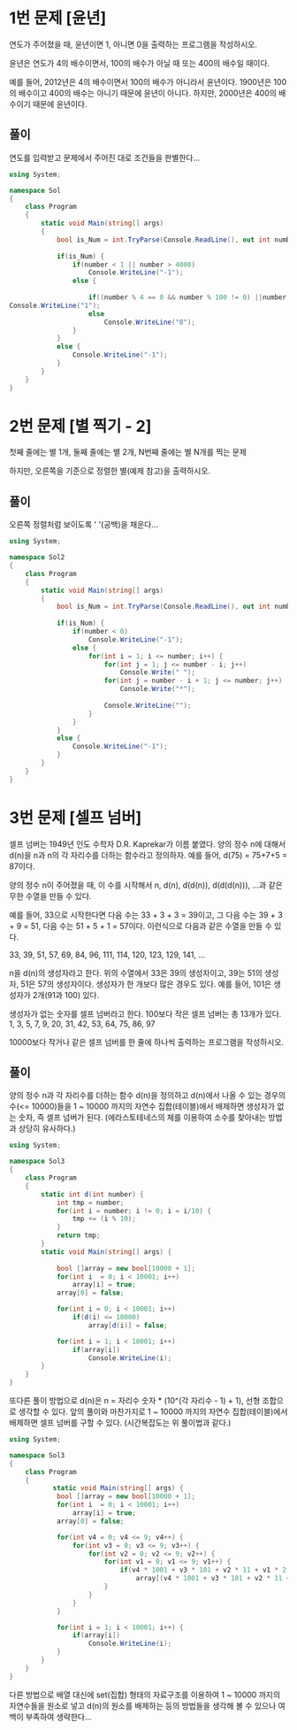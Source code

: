 # 1번 문제 [윤년]
연도가 주어졌을 때, 윤년이면 1, 아니면 0을 출력하는 프로그램을 작성하시오.

윤년은 연도가 4의 배수이면서, 100의 배수가 아닐 때 또는 400의 배수일 때이다.

예를 들어, 2012년은 4의 배수이면서 100의 배수가 아니라서 윤년이다. 1900년은 100의 배수이고 400의 배수는 아니기 때문에 윤년이 아니다. 하지만, 2000년은 400의 배수이기 때문에 윤년이다.


## 풀이
연도를 입력받고 문제에서 주어진 대로 조건들을 판별한다...
```csharp
using System;

namespace Sol
{
    class Program
    {
        static void Main(string[] args)
        {
            bool is_Num = int.TryParse(Console.ReadLine(), out int number);
            
            if(is_Num) {
                if(number < 1 || number > 4000)
                    Console.WriteLine("-1");
                else {
                    
                    if((number % 4 == 0 && number % 100 != 0) ||number % 400 == 0)
Console.WriteLine("1");
                    else
                        Console.WriteLine("0");
                }
            }
            else {
                Console.WriteLine("-1");
            }
        }
    }
}

```
# 2번 문제 [별 찍기 - 2]
첫째 줄에는 별 1개, 둘째 줄에는 별 2개, N번째 줄에는 별 N개를 찍는 문제

하지만, 오른쪽을 기준으로 정렬한 별(예제 참고)을 출력하시오.


## 풀이
오른쪽 정렬처럼 보이도록 ' '(공백)을 채운다...
```csharp
using System;

namespace Sol2
{
    class Program
    {
        static void Main(string[] args)
        {
            bool is_Num = int.TryParse(Console.ReadLine(), out int number);
            
            if(is_Num) {
                if(number < 0)
                    Console.WriteLine("-1");
                else {
                    for(int i = 1; i <= number; i++) {
                        for(int j = 1; j <= number - i; j++)
                            Console.Write(" ");
                        for(int j = number - i + 1; j <= number; j++)
                            Console.Write("*");
                        
                        Console.WriteLine("");
                    }
                }
            }
            else {
                Console.WriteLine("-1");
            }
        }
    }
}
```
# 3번 문제 [셀프 넘버]
셀프 넘버는 1949년 인도 수학자 D.R. Kaprekar가 이름 붙였다. 양의 정수 n에 대해서 d(n)을 n과 n의 각 자리수를 더하는 함수라고 정의하자. 예를 들어, d(75) = 75+7+5 = 87이다.

양의 정수 n이 주어졌을 때, 이 수를 시작해서 n, d(n), d(d(n)), d(d(d(n))), ...과 같은 무한 수열을 만들 수 있다. 

예를 들어, 33으로 시작한다면 다음 수는 33 + 3 + 3 = 39이고, 그 다음 수는 39 + 3 + 9 = 51, 다음 수는 51 + 5 + 1 = 57이다. 이런식으로 다음과 같은 수열을 만들 수 있다.

33, 39, 51, 57, 69, 84, 96, 111, 114, 120, 123, 129, 141, ...

n을 d(n)의 생성자라고 한다. 위의 수열에서 33은 39의 생성자이고, 39는 51의 생성자, 51은 57의 생성자이다. 생성자가 한 개보다 많은 경우도 있다. 예를 들어, 101은 생성자가 2개(91과 100) 있다. 

생성자가 없는 숫자를 셀프 넘버라고 한다. 100보다 작은 셀프 넘버는 총 13개가 있다. 1, 3, 5, 7, 9, 20, 31, 42, 53, 64, 75, 86, 97

10000보다 작거나 같은 셀프 넘버를 한 줄에 하나씩 출력하는 프로그램을 작성하시오.


## 풀이
양의 정수 n과 각 자리수를 더하는 함수 d(n)을 정의하고 d(n)에서 나올 수 있는 경우의 수(<= 10000)들을 1 ~ 10000 까지의 자연수 집합(테이블)에서 배제하면 
생성자가 없는 숫자, 즉 셀프 넘버가 된다. (에라스토테네스의 체를 이용하여 소수를 찾아내는 방법과 상당히 유사하다.)
```csharp
using System;

namespace Sol3
{
    class Program
    {
        static int d(int number) {
            int tmp = number;
            for(int i = number; i != 0; i = i/10) {
                tmp += (i % 10);    
            }
            return tmp;
        }
        static void Main(string[] args) {
            
            bool []array = new bool[10000 + 1];
            for(int i  = 0; i < 10001; i++)
                array[i] = true;
            array[0] = false;

            for(int i = 0; i < 10001; i++)
                if(d(i) <= 10000)
                    array[d(i)] = false;

            for(int i = 1; i < 10001; i++)
                if(array[i])
                    Console.WriteLine(i);
        }
    }
}
```
또다른 풀이 방법으로 d(n)은 n = 자리수 숫자  * (10^(각 자리수 - 1) + 1), 선형 조합으로 생각할 수 있다.
앞의 풀이와 마찬가지로 1 ~ 10000 까지의 자연수 집합(테이블)에서 배제하면 셀프 넘버를 구할 수 있다. (시간복잡도는 위 풀이법과 같다.)
```csharp
using System;

namespace Sol3
{
    class Program
    {
           static void Main(string[] args) {
            bool []array = new bool[10000 + 1];
            for(int i  = 0; i < 10001; i++)
                array[i] = true;
            array[0] = false;

            for(int v4 = 0; v4 <= 9; v4++) {
                for(int v3 = 0; v3 <= 9; v3++) {
                    for(int v2 = 0; v2 <= 9; v2++) {
                        for(int v1 = 0; v1 <= 9; v1++) {
                            if(v4 * 1001 + v3 * 101 + v2 * 11 + v1 * 2 <= 10000)
                                array[(v4 * 1001 + v3 * 101 + v2 * 11 + v1 * 2)] = false;
                        }
                    }
                }
            }

            for(int i = 1; i < 10001; i++) {
                if(array[i])
                    Console.WriteLine(i);
            }
        }
    }
}
```
다른 방법으로 배열 대신에 set(집합) 형태의 자료구조를 이용하여 1 ~ 10000 까지의 자연수들을 원소로 넣고 d(n)의 원소를 배제하는 등의
방법들을 생각해 볼 수 있으나 여백이 부족하여 생략한다...
